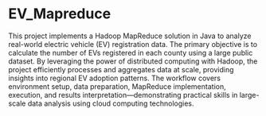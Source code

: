 # EV_Mapreduce

This project implements a Hadoop MapReduce solution in Java to analyze real-world electric vehicle (EV) registration data. The primary objective is to calculate the number of EVs registered in each county using a large public dataset. By leveraging the power of distributed computing with Hadoop, the project efficiently processes and aggregates data at scale, providing insights into regional EV adoption patterns. The workflow covers environment setup, data preparation, MapReduce implementation, execution, and results interpretation—demonstrating practical skills in large-scale data analysis using cloud computing technologies.





